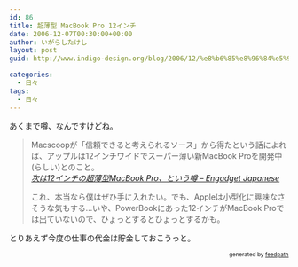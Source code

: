 ```yaml
---
id: 86
title: 超薄型 MacBook Pro 12インチ
date: 2006-12-07T00:30:00+00:00
author: いがらしたけし
layout: post
guid: http://www.indigo-design.org/blog/2006/12/%e8%b6%85%e8%96%84%e5%9e%8b-macbook-pro-12%e3%82%a4%e3%83%b3%e3%83%81/

categories:
  - 日々
tags:
  - 日々
---
```

あくまで噂、なんですけどね。
  


> Macscoopが「信頼できると考えられるソース」から得たという話によれば、アップルは12インチワイドでスーパー薄い新MacBook Proを開発中(らしい)とのこと。  
> <cite><a href="http://japanese.engadget.com/2006/12/04/slim-macbook-pro-rumor/">次は12インチの超薄型MacBook Pro、という噂 &#8211; Engadget Japanese</a></cite></p>
これ、本当なら僕はぜひ手に入れたい。でも、Appleは小型化に興味なさそうな気もする…いや、PowerBookにあった12インチがMacBook Proでは出ていないので、ひょっとするとひょっとするかも。

とりあえず今度の仕事の代金は貯金しておこうっと。

<div style="text-align: right;font-size: 10px">
  &nbsp;&nbsp;<span>generated by <a href="http://feedpath.jp">feedpath</a></span>
</div>
